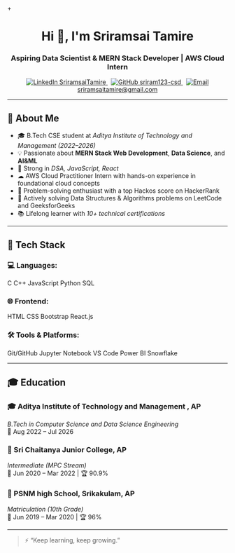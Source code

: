 +<h1 align="center">Hi 👋, I'm Sriramsai Tamire</h1>
<h3 align="center">Aspiring Data Scientist & MERN Stack Developer | AWS Cloud Intern</h3>

<p align="center">
  <a href="https://www.linkedin.com/in/sriramsai-tamire-a9749b277?utm_source=share&utm_campaign=share_via&utm_content=profile&utm_medium=android_app" target="_blank">
    <img alt="LinkedIn" src="https://img.shields.io/badge/LinkedIn-0077B5?style=flat&logo=linkedin&logoColor=white"/>
    <span>SriramsaiTamire</span>
  </a> &nbsp;
  <a href="https://github.com/sriram123-csd" target="_blank">
    <img alt="GitHub" src="https://img.shields.io/badge/GitHub-181717?style=flat&logo=github&logoColor=white"/>
    <span>sriram123-csd</span>
  </a> &nbsp;
  <a href="mailto:sriramsaitamire@gmail.com" target="_blank">
    <img alt="Email" src="https://img.shields.io/badge/Email-D14836?style=flat&logo=gmail&logoColor=white"/>
    <span>sriramsaitamire@gmail.com</span>
  </a>
</p>

---

## 👜 About Me

- 🎓 B.Tech CSE student at *Aditya Institute of Technology and Management (2022–2026)*
- 💡 Passionate about **MERN Stack Web Development**, **Data Science**, and **AI&ML**
- 💪 Strong in *DSA, JavaScript, React*
- ☁ AWS Cloud Practitioner Intern with hands-on experience in foundational cloud concepts
- 🎯 Problem-solving enthusiast with a top Hackos score on HackerRank
- 🧠 Actively solving Data Structures & Algorithms problems on LeetCode and GeeksforGeeks
- 📚 Lifelong learner with *10+ technical certifications*

---

## 🔧 Tech Stack

### 💻 Languages:
C C++ JavaScript Python SQL

### 🌐 Frontend:
HTML CSS Bootstrap React.js

### 🛠 Tools & Platforms:
Git/GitHub Jupyter Notebook VS Code Power BI Snowflake

---



## 🎓 Education

### 🎓 Aditya Institute of Technology and Management , AP
*B.Tech in Computer Science and Data Science Engineering*  
📅 Aug 2022 – Jul 2026

### 🏫 Sri Chaitanya Junior College, AP  
*Intermediate (MPC Stream)*  
📅 Jun 2020 – Mar 2022 | 🏆 90.9%

### 🏫 PSNM high School, Srikakulam, AP  
*Matriculation (10th Grade)*  
📅 Jun 2019 – Mar 2020 | 🏆 96%

---

> ⚡ “Keep learning, keep growing.”
